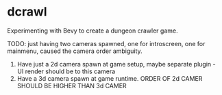 # dcrawl

Experimenting with Bevy to create a dungeon crawler game.

TODO:
just having two cameras spawned, one for introscreen, one for mainmenu, caused the camera order ambiguity.
1. Have just a 2d camera spawn at game setup, maybe separate plugin - UI render should be to this camera
2. Have a 3d camera spawn at game runtime.
ORDER OF 2d CAMER SHOULD BE HIGHER THAN 3d CAMER
